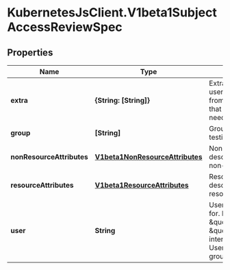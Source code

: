 # KubernetesJsClient.V1beta1SubjectAccessReviewSpec

## Properties
Name | Type | Description | Notes
------------ | ------------- | ------------- | -------------
**extra** | **{String: [String]}** | Extra corresponds to the user.Info.GetExtra() method from the authenticator.  Since that is input to the authorizer it needs a reflection here. | [optional] 
**group** | **[String]** | Groups is the groups you&#39;re testing for. | [optional] 
**nonResourceAttributes** | [**V1beta1NonResourceAttributes**](V1beta1NonResourceAttributes.md) | NonResourceAttributes describes information for a non-resource access request | [optional] 
**resourceAttributes** | [**V1beta1ResourceAttributes**](V1beta1ResourceAttributes.md) | ResourceAuthorizationAttributes describes information for a resource access request | [optional] 
**user** | **String** | User is the user you&#39;re testing for. If you specify \&quot;User\&quot; but not \&quot;Group\&quot;, then is it interpreted as \&quot;What if User were not a member of any groups | [optional] 


